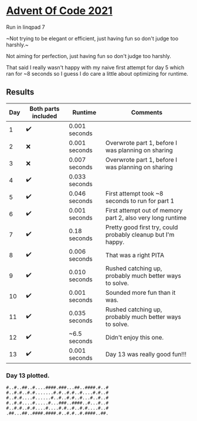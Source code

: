# [Advent Of Code 2021](https://adventofcode.com/2021)

Run in linqpad 7

~Not trying to be elegant or efficient, just having fun so don't judge too harshly.~

Not aiming for perfection, just having fun so don't judge too harshly.

That said I really wasn't happy with my naive first attempt for day 5 which ran for ~8 seconds so I guess I do care
a little about optimizing for runtime.


## Results

| Day | Both parts included | Runtime       | Comments                                                     |
|-----|---------------------|---------------|--------------------------------------------------------------|
| 1   | :heavy_check_mark:  | 0.001 seconds |                                                              |
| 2   | :x:                 | 0.001 seconds | Overwrote part 1, before I was planning on sharing           |
| 3   | :x:                 | 0.007 seconds | Overwrote part 1, before I was planning on sharing           |
| 4   | :heavy_check_mark:  | 0.033 seconds |                                                              |
| 5   | :heavy_check_mark:  | 0.046 seconds | First attempt took ~8 seconds to run for part 1              |
| 6   | :heavy_check_mark:  | 0.001 seconds | First attempt out of memory part 2, also very long runtime   |
| 7   | :heavy_check_mark:  | 0.18 seconds  | Pretty good first try, could probably cleanup but I'm happy. |
| 8   | :heavy_check_mark:  | 0.006 seconds | That was a right PITA                                        |
| 9   | :heavy_check_mark:  | 0.010 seconds | Rushed catching up, probably much better ways to solve.      |
| 10  | :heavy_check_mark:  | 0.001 seconds | Sounded more fun than it was.                                |
| 11  | :heavy_check_mark:  | 0.035 seconds | Rushed catching up, probably much better ways to solve.      |
| 12  | :heavy_check_mark:  | ~6.5 seconds  | Didn't enjoy this one.                                       |
| 13  | :heavy_check_mark:  | 0.001 seconds | Day 13 was really good fun!!!                                |

### Day 13 plotted.
```
#..#..##..#....####.###...##..####.#..#
#..#.#..#.#.......#.#..#.#..#....#.#..#
#..#.#....#......#..#..#.#..#...#..#..#
#..#.#....#.....#...###..####..#...#..#
#..#.#..#.#....#....#.#..#..#.#....#..#
.##...##..####.####.#..#.#..#.####..##.
```